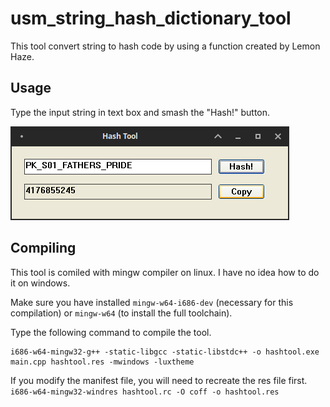 # usm_string_hash_dictionary_tool

This tool convert string to hash code by using a function created by Lemon Haze.

## Usage

Type the input string in text box and smash the "Hash!" button.

<img src="images/img.png" alt="screenshot"/>

## Compiling

This tool is comiled with mingw compiler on linux. I have no idea how to do it on windows.

Make sure you have installed `mingw-w64-i686-dev` (necessary for this compilation) or `mingw-w64` (to install the full toolchain).

Type the following command to compile the tool.

```
i686-w64-mingw32-g++ -static-libgcc -static-libstdc++ -o hashtool.exe main.cpp hashtool.res -mwindows -luxtheme
```

If you modify the manifest file, you will need to recreate the res file first.
```i686-w64-mingw32-windres hashtool.rc -O coff -o hashtool.res```
